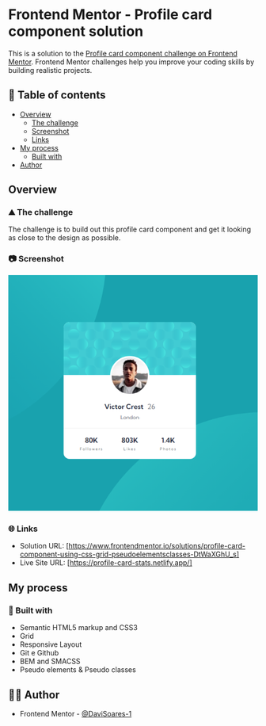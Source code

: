 # Frontend Mentor - Profile card component solution

This is a solution to the [Profile card component challenge on Frontend Mentor](https://www.frontendmentor.io/challenges/profile-card-component-cfArpWshJ). Frontend Mentor challenges help you improve your coding skills by building realistic projects.

## 📑 Table of contents

- [Overview](#overview)
  - [The challenge](#the-challenge)
  - [Screenshot](#screenshot)
  - [Links](#links)
- [My process](#my-process)
  - [Built with](#built-with)
- [Author](#author)

## Overview

### ⛰️ The challenge

The challenge is to build out this profile card component and get it looking as close to the design as possible.

### 📷 Screenshot

![](screenshot1.png)

### 🌐 Links

- Solution URL: [https://www.frontendmentor.io/solutions/profile-card-component-using-css-grid-pseudoelementsclasses-DtWaXGhU_s]
- Live Site URL: [https://profile-card-stats.netlify.app/]

## My process

### 🚀 Built with

- Semantic HTML5 markup and CSS3
- Grid
- Responsive Layout
- Git e Github
- BEM and SMACSS
- Pseudo elements & Pseudo classes

## 👨‍💻 Author

- Frontend Mentor - [@DaviSoares-1](https://www.frontendmentor.io/profile/DaviSoares-1)
